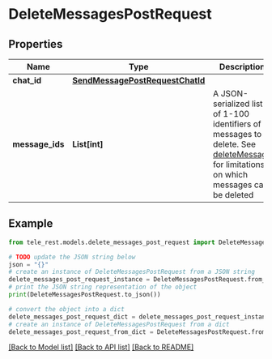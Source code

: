 # DeleteMessagesPostRequest


## Properties

Name | Type | Description | Notes
------------ | ------------- | ------------- | -------------
**chat_id** | [**SendMessagePostRequestChatId**](SendMessagePostRequestChatId.md) |  | 
**message_ids** | **List[int]** | A JSON-serialized list of 1-100 identifiers of messages to delete. See [deleteMessage](https://core.telegram.org/bots/api/#deletemessage) for limitations on which messages can be deleted | 

## Example

```python
from tele_rest.models.delete_messages_post_request import DeleteMessagesPostRequest

# TODO update the JSON string below
json = "{}"
# create an instance of DeleteMessagesPostRequest from a JSON string
delete_messages_post_request_instance = DeleteMessagesPostRequest.from_json(json)
# print the JSON string representation of the object
print(DeleteMessagesPostRequest.to_json())

# convert the object into a dict
delete_messages_post_request_dict = delete_messages_post_request_instance.to_dict()
# create an instance of DeleteMessagesPostRequest from a dict
delete_messages_post_request_from_dict = DeleteMessagesPostRequest.from_dict(delete_messages_post_request_dict)
```
[[Back to Model list]](../README.md#documentation-for-models) [[Back to API list]](../README.md#documentation-for-api-endpoints) [[Back to README]](../README.md)


